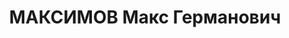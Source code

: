 ---
title: МАКСИМОВ Макс Германович
description: "Род. 25.05.1894, Польша, г. Лодзь, еврей, обр.: незак.высшее, 1929-1930\
  \ окончил Курсы усовершенствования начсостава по разведке Разведуправления РККА,\
  \ член ВКП(б) с 1931. Проживал: г. Москва, гостиница “Савой”, комн. 305. 1923-1929\
  \ разведработа в Германии, Голландии, 1931-1936 нелегальный резидент в Германии,\
  \ 1936-1937 секретный уполномоченный, начальник отделения 1-го отдела Разведуправления\
  \ РККА, полковой комиссар \n  Арестован 16.05.1937. Обв.: шпионаж. Приговор: ВК\
  \ ВС СССР, 01.11.1937 – ВМН. Расстрелян 01.11.1937. \n  Реабилитирован 01.06.1957"
---